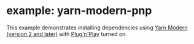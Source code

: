 # example: yarn-modern-pnp

This example demonstrates installing dependencies using [Yarn Modern (version 2 and later)](https://yarnpkg.com/) with [Plug'n'Play](https://yarnpkg.com/features/pnp) turned on.
